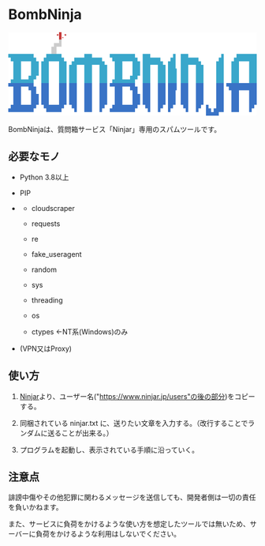 # BombNinja



![banner.png](./image/banner.png)

BombNinjaは、質問箱サービス「Ninjar」専用のスパムツールです。



## 必要なモノ

- Python 3.8以上

- PIP

- - cloudscraper
  
  - requests
  
  - re
  
  - fake_useragent
  
  - random
  
  - sys
  
  - threading
  
  - os
  
  - ctypes ←NT系(Windows)のみ

- (VPN又はProxy)



## 使い方

1. [Ninjar]([https://www.ninjar.jp/)より、ユーザー名("https://www.ninjar.jp/users"の後の部分)をコピーする。

2. 同梱されている ninjar.txt に、送りたい文章を入力する。（改行することでランダムに送ることが出来る。）

3. プログラムを起動し、表示されている手順に沿っていく。



## 注意点

誹謗中傷やその他犯罪に関わるメッセージを送信しても、開発者側は一切の責任を負いかねます。

また、サービスに負荷をかけるような使い方を想定したツールでは無いため、サーバーに負荷をかけるような利用はしないでください。

